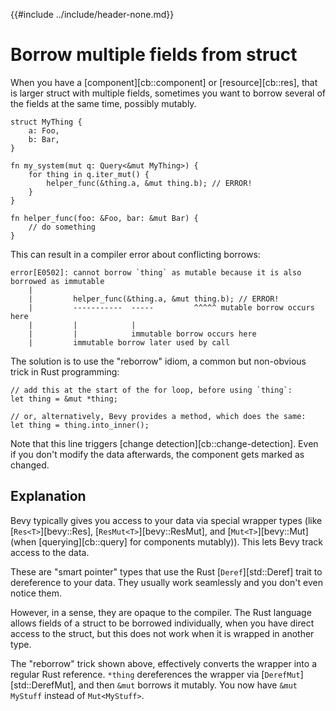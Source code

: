 {{#include ../include/header-none.md}}

# Borrow multiple fields from struct

When you have a [component][cb::component] or [resource][cb::res], that is
larger struct with multiple fields, sometimes you want to borrow several of
the fields at the same time, possibly mutably.

```rust,no_run,noplayground
struct MyThing {
    a: Foo,
    b: Bar,
}

fn my_system(mut q: Query<&mut MyThing>) {
    for thing in q.iter_mut() {
        helper_func(&thing.a, &mut thing.b); // ERROR!
    }
}

fn helper_func(foo: &Foo, bar: &mut Bar) {
    // do something
}
```

This can result in a compiler error about conflicting borrows:

```
error[E0502]: cannot borrow `thing` as mutable because it is also borrowed as immutable
    |
    |         helper_func(&thing.a, &mut thing.b); // ERROR!
    |         -----------  -----         ^^^^^ mutable borrow occurs here
    |         |            |
    |         |            immutable borrow occurs here
    |         immutable borrow later used by call
```

The solution is to use the "reborrow" idiom, a common but non-obvious trick in Rust programming:

```rust,no_run,noplayground
// add this at the start of the for loop, before using `thing`:
let thing = &mut *thing;

// or, alternatively, Bevy provides a method, which does the same:
let thing = thing.into_inner();
```

Note that this line triggers [change detection][cb::change-detection]. Even if
you don't modify the data afterwards, the component gets marked as changed.

## Explanation

Bevy typically gives you access to your data via special wrapper types (like
[`Res<T>`][bevy::Res], [`ResMut<T>`][bevy::ResMut], and [`Mut<T>`][bevy::Mut]
(when [querying][cb::query] for components mutably)). This lets Bevy track
access to the data.

These are "smart pointer" types that use the Rust [`Deref`][std::Deref]
trait to dereference to your data. They usually work seamlessly and you
don't even notice them.

However, in a sense, they are opaque to the compiler. The Rust language
allows fields of a struct to be borrowed individually, when you have direct
access to the struct, but this does not work when it is wrapped in another type.

The "reborrow" trick shown above, effectively converts the wrapper
into a regular Rust reference. `*thing` dereferences the wrapper via
[`DerefMut`][std::DerefMut], and then `&mut` borrows it mutably. You now have
`&mut MyStuff` instead of `Mut<MyStuff>`.
